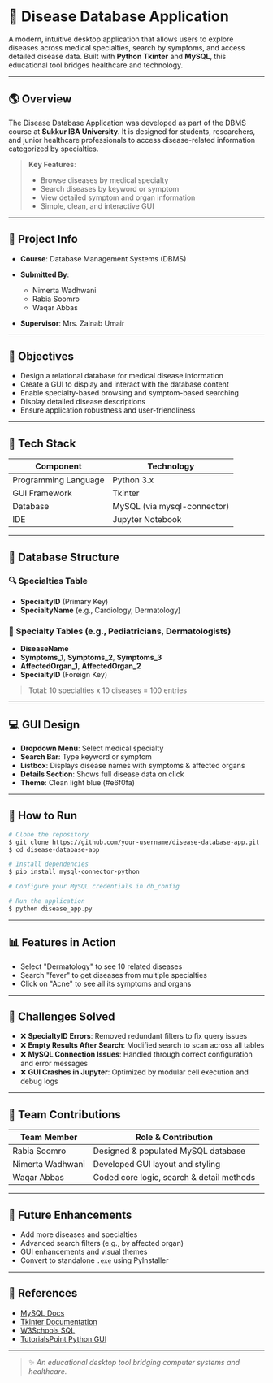 # 🤟 Disease Database Application

A modern, intuitive desktop application that allows users to explore diseases across medical specialties, search by symptoms, and access detailed disease data. Built with **Python Tkinter** and **MySQL**, this educational tool bridges healthcare and technology.

---

## 🌎 Overview

The Disease Database Application was developed as part of the DBMS course at **Sukkur IBA University**. It is designed for students, researchers, and junior healthcare professionals to access disease-related information categorized by specialties.

> **Key Features**:
>
> * Browse diseases by medical specialty
> * Search diseases by keyword or symptom
> * View detailed symptom and organ information
> * Simple, clean, and interactive GUI

---

## 📆 Project Info

* **Course**: Database Management Systems (DBMS)
* **Submitted By**:
  
  * Nimerta Wadhwani
  * Rabia Soomro
  * Waqar Abbas
 
* **Supervisor**: Mrs. Zainab Umair


---

## 🚀 Objectives

* Design a relational database for medical disease information
* Create a GUI to display and interact with the database content
* Enable specialty-based browsing and symptom-based searching
* Display detailed disease descriptions
* Ensure application robustness and user-friendliness

---

## 🔧 Tech Stack

| Component            | Technology                  |
| -------------------- | --------------------------- |
| Programming Language | Python 3.x                  |
| GUI Framework        | Tkinter                     |
| Database             | MySQL (via mysql-connector) |
| IDE                  | Jupyter Notebook            |

---

## 📂 Database Structure

### 🔍 Specialties Table

* **SpecialtyID** (Primary Key)
* **SpecialtyName** (e.g., Cardiology, Dermatology)

### 🔰 Specialty Tables (e.g., Pediatricians, Dermatologists)

* **DiseaseName**
* **Symptoms\_1**, **Symptoms\_2**, **Symptoms\_3**
* **AffectedOrgan\_1**, **AffectedOrgan\_2**
* **SpecialtyID** (Foreign Key)

> Total: 10 specialties x 10 diseases = 100 entries

---

## 💻 GUI Design

* **Dropdown Menu**: Select medical specialty
* **Search Bar**: Type keyword or symptom
* **Listbox**: Displays disease names with symptoms & affected organs
* **Details Section**: Shows full disease data on click
* **Theme**: Clean light blue (#e6f0fa)

---

## 🔢 How to Run

```bash
# Clone the repository
$ git clone https://github.com/your-username/disease-database-app.git
$ cd disease-database-app

# Install dependencies
$ pip install mysql-connector-python

# Configure your MySQL credentials in db_config

# Run the application
$ python disease_app.py
```

---

## 📊 Features in Action

* Select "Dermatology" to see 10 related diseases
* Search "fever" to get diseases from multiple specialties
* Click on "Acne" to see all its symptoms and organs

---

## 🚫 Challenges Solved

* ❌ **SpecialtyID Errors**: Removed redundant filters to fix query issues
* ❌ **Empty Results After Search**: Modified search to scan across all tables
* ❌ **MySQL Connection Issues**: Handled through correct configuration and error messages
* ❌ **GUI Crashes in Jupyter**: Optimized by modular cell execution and debug logs

---

## 👥 Team Contributions

| Team Member      | Role & Contribution                       |
| ---------------- | ----------------------------------------- |
| Rabia Soomro     | Designed & populated MySQL database       |
| Nimerta Wadhwani | Developed GUI layout and styling          |
| Waqar Abbas      | Coded core logic, search & detail methods |

---

## 🚀 Future Enhancements

* Add more diseases and specialties
* Advanced search filters (e.g., by affected organ)
* GUI enhancements and visual themes
* Convert to standalone `.exe` using PyInstaller

---

## 📖 References

* [MySQL Docs](https://dev.mysql.com/doc/refman/8.0/en/)
* [Tkinter Documentation](https://docs.python.org/3/library/tkinter.html)
* [W3Schools SQL](https://www.w3schools.com/sql/)
* [TutorialsPoint Python GUI](https://www.tutorialspoint.com/python/python_gui_programming.htm)

---

> ✨ *An educational desktop tool bridging computer systems and healthcare.*
